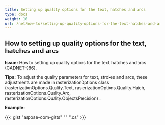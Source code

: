 ```yaml
---
title: Setting up quality options for the text, hatches and arcs
type: docs
weight: 10
url: /net/how-to/setting-up-quality-options-for-the-text-hatches-and-arcs/
---
```


## **How to setting up quality options for the text, hatches and arcs**

**Issue:** How to setting up quality options for the text, hatches and arcs (CADNET-986).

**Tips:** To adjust the quality parameters for text, strokes and arcs, these adjustments are made in rasterizationOptions class (rasterizationOptions.Quality.Text, rasterizationOptions.Quality.Hatch, rasterizationOptions.Quality.Arc, rasterizationOptions.Quality.ObjectsPrecision)
.

**Example:**

{{< gist "aspose-com-gists" "" ".cs" >}}